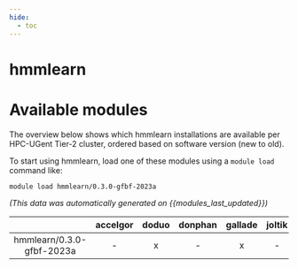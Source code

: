 ```yaml
---
hide:
  - toc
---
```


hmmlearn
========

# Available modules


The overview below shows which hmmlearn installations are available per HPC-UGent Tier-2 cluster, ordered based on software version (new to old).

To start using hmmlearn, load one of these modules using a `module load` command like:

```shell
module load hmmlearn/0.3.0-gfbf-2023a
```

*(This data was automatically generated on {{modules_last_updated}})*  

| |accelgor|doduo|donphan|gallade|joltik|shinx|
| :---: | :---: | :---: | :---: | :---: | :---: | :---: |
|hmmlearn/0.3.0-gfbf-2023a|-|x|-|x|-|-|
